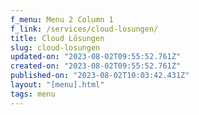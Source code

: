 ```yaml
---
f_menu: Menu 2 Column 1
f_link: /services/cloud-losungen/
title: Cloud Lösungen
slug: cloud-losungen
updated-on: "2023-08-02T09:55:52.761Z"
created-on: "2023-08-02T09:55:52.761Z"
published-on: "2023-08-02T10:03:42.431Z"
layout: "[menu].html"
tags: menu
---
```

